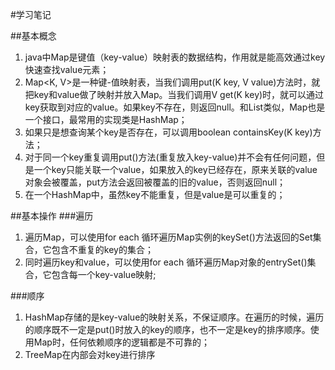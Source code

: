 #学习笔记

##基本概念
1. java中Map是键值（key-value）映射表的数据结构，作用就是能高效通过key快速查找value元素；
2. Map<K, V>是一种键-值映射表，当我们调用put(K key, V value)方法时，就把key和value做了映射并放入Map。当我们调用V get(K key)时，就可以通过key获取到对应的value。如果key不存在，则返回null。和List类似，Map也是一个接口，最常用的实现类是HashMap；
3. 如果只是想查询某个key是否存在，可以调用boolean containsKey(K key)方法；
4. 对于同一个key重复调用put()方法(重复放入key-value)并不会有任何问题，但是一个key只能关联一个value，如果放入的key已经存在，原来关联的value对象会被覆盖，put方法会返回被覆盖的旧的value，否则返回null；
5. 在一个HashMap中，虽然key不能重复，但是value是可以重复的；

##基本操作
###遍历
1. 遍历Map，可以使用for each 循环遍历Map实例的keySet()方法返回的Set集合，它包含不重复的key的集合；
2. 同时遍历key和value，可以使用for each 循环遍历Map对象的entrySet()集合，它包含每一个key-value映射;

###顺序
1. HashMap存储的是key-value的映射关系，不保证顺序。在遍历的时候，遍历的顺序既不一定是put()时放入的key的顺序，也不一定是key的排序顺序。使用Map时，任何依赖顺序的逻辑都是不可靠的；
2. TreeMap在内部会对key进行排序